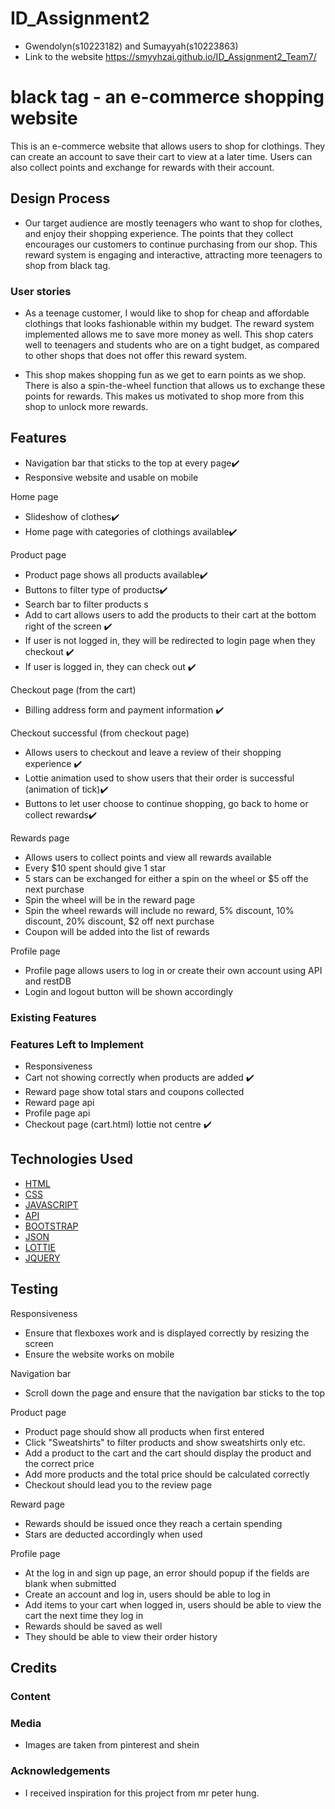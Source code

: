 # ID_Assignment2

- Gwendolyn(s10223182) and Sumayyah(s10223863)
- Link to the website https://smyyhzai.github.io/ID_Assignment2_Team7/

# black tag - an e-commerce shopping website

This is an e-commerce website that allows users to shop for clothings. They can create an account to save their cart to view at a later time. Users can also collect points and exchange for rewards with their account.

## Design Process

- Our target audience are mostly teenagers who want to shop for clothes, and enjoy their shopping experience. The points that they collect encourages our customers to continue purchasing from our shop. This reward system is engaging and interactive, attracting more teenagers to shop from black tag.

### User stories

- As a teenage customer, I would like to shop for cheap and affordable clothings that looks fashionable within my budget. The reward system implemented allows me to save more money as well. This shop caters well to teenagers and students who are on a tight budget, as compared to other shops that does not offer this reward system.

- This shop makes shopping fun as we get to earn points as we shop. There is also a spin-the-wheel function that allows us to exchange these points for rewards. This makes us motivated to shop more from this shop to unlock more rewards.

## Features

- Navigation bar that sticks to the top at every page✔️
- Responsive website and usable on mobile

Home page

- Slideshow of clothes✔️
- Home page with categories of clothings available✔️

Product page

- Product page shows all products available✔️
- Buttons to filter type of products✔️
- Search bar to filter products s
- Add to cart allows users to add the products to their cart at the bottom right of the screen ✔️
- If user is not logged in, they will be redirected to login page when they checkout ✔️
- If user is logged in, they can check out ✔️

Checkout page (from the cart)

- Billing address form and payment information ✔️

Checkout successful (from checkout page)

- Allows users to checkout and leave a review of their shopping experience ✔️
- Lottie animation used to show users that their order is successful (animation of tick)✔️
- Buttons to let user choose to continue shopping, go back to home or collect rewards✔️

Rewards page

- Allows users to collect points and view all rewards available
- Every $10 spent should give 1 star
- 5 stars can be exchanged for either a spin on the wheel or $5 off the next purchase
- Spin the wheel will be in the reward page
- Spin the wheel rewards will include no reward, 5% discount, 10% discount, 20% discount, $2 off next purchase
- Coupon will be added into the list of rewards

Profile page

- Profile page allows users to log in or create their own account using API and restDB
- Login and logout button will be shown accordingly

### Existing Features

### Features Left to Implement

- Responsiveness
- Cart not showing correctly when products are added ✔️
- Reward page show total stars and coupons collected
- Reward page api
- Profile page api
- Checkout page (cart.html) lottie not centre ✔️

## Technologies Used

- [HTML](https://html.com)
- [CSS](https://css.com)
- [JAVASCRIPT](https://javascript.com)
- [API](https://api.com)
- [BOOTSTRAP](https://bootstrap.com)
- [JSON](https://json.com)
- [LOTTIE](https://lottie.com)
- [JQUERY](https://jquery.com)

## Testing

Responsiveness

- Ensure that flexboxes work and is displayed correctly by resizing the screen
- Ensure the website works on mobile

Navigation bar

- Scroll down the page and ensure that the navigation bar sticks to the top

Product page

- Product page should show all products when first entered
- Click "Sweatshirts" to filter products and show sweatshirts only etc.
- Add a product to the cart and the cart should display the product and the correct price
- Add more products and the total price should be calculated correctly
- Checkout should lead you to the review page

Reward page

- Rewards should be issued once they reach a certain spending
- Stars are deducted accordingly when used

Profile page

- At the log in and sign up page, an error should popup if the fields are blank when submitted
- Create an account and log in, users should be able to log in
- Add items to your cart when logged in, users should be able to view the cart the next time they log in
- Rewards should be saved as well
- They should be able to view their order history

## Credits

### Content

### Media

- Images are taken from pinterest and shein

### Acknowledgements

- I received inspiration for this project from mr peter hung.
